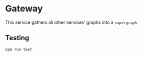 # Gateway
This service gathers all other services' graphs into a `supergraph`

## Testing
``` shell
npm run test
```
